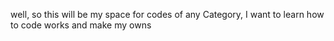 well, so this will be my space for codes of any Category, I want to learn how to code works and make my owns
